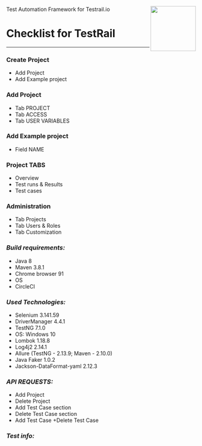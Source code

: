 Test Automation Framework for Testrail.io
<a href="https://www.gurock.com/testrail/">
<img src="https://res.cloudinary.com/duauoz75o/image/upload/v1624549552/Logotip-TestRail_husnvu.png" align="right" height="120" />
</a>

# Checklist for TestRail

---------------------

### **Create Project** 

- Add Project
- Add Example project

### **Add Project**

- Tab PROJECT
- Tab ACCESS
- Tab USER VARIABLES

### **Add Example project**

- Field NAME

### **Project TABS**

- Overview
- Test runs & Results
- Test cases

### **Administration**

- Tab Projects
- Tab Users & Roles
- Tab Customization

### *Build requirements:*

+ Java 8
+ Maven 3.8.1
+ Chrome browser 91
+ OS
+ CircleCI

### *Used Technologies:*

+ Selenium 3.141.59
+ DriverManager 4.4.1
+ TestNG 7.1.0
+ OS: Windows 10
+ Lombok 1.18.8
+ Log4j2 2.14.1
+ Allure (TestNG - 2.13.9; Maven - 2.10.0)
+ Java Faker 1.0.2
+ Jackson-DataFormat-yaml 2.12.3

### *API REQUESTS:*
+ Add Project
+ Delete Project
+ Add Test Case section
+ Delete Test Case section
+ Add Test Case
+Delete Test Case

### *Test info:*

